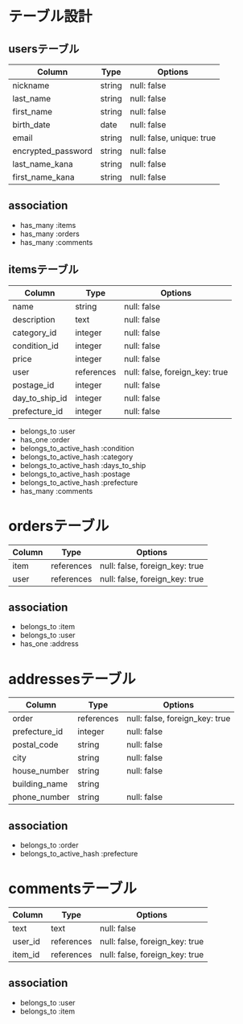 # テーブル設計 

## usersテーブル

| Column             | Type    | Options                         |
| ------------------ | ------- | ------------------------------- |
| nickname           | string  | null: false                     |
| last_name          | string  | null: false                     |
| first_name         | string  | null: false                     |
| birth_date         | date    | null: false                     |
| email              | string  | null: false, unique: true       |
| encrypted_password | string  | null: false                     |
| last_name_kana     | string  | null: false                     |
| first_name_kana    | string  | null: false                     |

## association
- has_many :items
- has_many :orders
- has_many :comments

## itemsテーブル

| Column             | Type       | Options                        |
| ------------------ | -----------| -------------------------------|
| name               | string     | null: false                    |
| description        | text       | null: false                    |
| category_id        | integer    | null: false                    |
| condition_id       | integer    | null: false                    |
| price              | integer    | null: false                    |
| user               | references | null: false, foreign_key: true |
| postage_id         | integer    | null: false                    |
| day_to_ship_id     | integer    | null: false                    |
| prefecture_id      | integer    | null: false                    |

- belongs_to :user
- has_one :order
- belongs_to_active_hash :condition
- belongs_to_active_hash :category
- belongs_to_active_hash :days_to_ship
- belongs_to_active_hash :postage
- belongs_to_active_hash :prefecture
- has_many :comments

# ordersテーブル

| Column             | Type       | Options                        |
| ------------------ | ---------- | -------------------------------|
| item               | references | null: false, foreign_key: true |
| user               | references | null: false, foreign_key: true |

## association

- belongs_to :item
- belongs_to :user
- has_one :address

# addressesテーブル

| Column             | Type       | Options                        |
| ------------------ | ---------- | -------------------------------|
| order              | references | null: false, foreign_key: true |
| prefecture_id      | integer    | null: false                    |
| postal_code        | string     | null: false                    |
| city               | string     | null: false                    |
| house_number       | string     | null: false                    |
| building_name      | string     |                                |
| phone_number       | string     | null: false                    |


## association

- belongs_to :order
- belongs_to_active_hash :prefecture

# commentsテーブル
| Column             | Type        | Options                        |
| ------------------ | ------------| -------------------------------|
| text               | text        | null: false                    |
| user_id            | references  | null: false, foreign_key: true |
| item_id            | references  | null: false, foreign_key: true |

## association

- belongs_to :user
- belongs_to :item